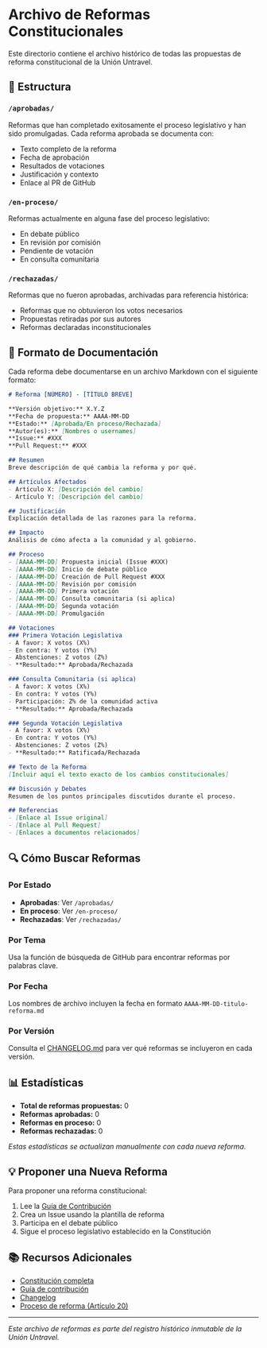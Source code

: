 # Archivo de Reformas Constitucionales

Este directorio contiene el archivo histórico de todas las propuestas de reforma constitucional de la Unión Untravel.

## 📁 Estructura

### `/aprobadas/`
Reformas que han completado exitosamente el proceso legislativo y han sido promulgadas. Cada reforma aprobada se documenta con:
- Texto completo de la reforma
- Fecha de aprobación
- Resultados de votaciones
- Justificación y contexto
- Enlace al PR de GitHub

### `/en-proceso/`
Reformas actualmente en alguna fase del proceso legislativo:
- En debate público
- En revisión por comisión
- Pendiente de votación
- En consulta comunitaria

### `/rechazadas/`
Reformas que no fueron aprobadas, archivadas para referencia histórica:
- Reformas que no obtuvieron los votos necesarios
- Propuestas retiradas por sus autores
- Reformas declaradas inconstitucionales

## 📝 Formato de Documentación

Cada reforma debe documentarse en un archivo Markdown con el siguiente formato:

```markdown
# Reforma [NÚMERO] - [TÍTULO BREVE]

**Versión objetivo:** X.Y.Z  
**Fecha de propuesta:** AAAA-MM-DD  
**Estado:** [Aprobada/En proceso/Rechazada]  
**Autor(es):** [Nombres o usernames]  
**Issue:** #XXX  
**Pull Request:** #XXX

## Resumen
Breve descripción de qué cambia la reforma y por qué.

## Artículos Afectados
- Artículo X: [Descripción del cambio]
- Artículo Y: [Descripción del cambio]

## Justificación
Explicación detallada de las razones para la reforma.

## Impacto
Análisis de cómo afecta a la comunidad y al gobierno.

## Proceso
- [AAAA-MM-DD] Propuesta inicial (Issue #XXX)
- [AAAA-MM-DD] Inicio de debate público
- [AAAA-MM-DD] Creación de Pull Request #XXX
- [AAAA-MM-DD] Revisión por comisión
- [AAAA-MM-DD] Primera votación
- [AAAA-MM-DD] Consulta comunitaria (si aplica)
- [AAAA-MM-DD] Segunda votación
- [AAAA-MM-DD] Promulgación

## Votaciones
### Primera Votación Legislativa
- A favor: X votos (X%)
- En contra: Y votos (Y%)
- Abstenciones: Z votos (Z%)
- **Resultado:** Aprobada/Rechazada

### Consulta Comunitaria (si aplica)
- A favor: X votos (X%)
- En contra: Y votos (Y%)
- Participación: Z% de la comunidad activa
- **Resultado:** Aprobada/Rechazada

### Segunda Votación Legislativa
- A favor: X votos (X%)
- En contra: Y votos (Y%)
- Abstenciones: Z votos (Z%)
- **Resultado:** Ratificada/Rechazada

## Texto de la Reforma
[Incluir aquí el texto exacto de los cambios constitucionales]

## Discusión y Debates
Resumen de los puntos principales discutidos durante el proceso.

## Referencias
- [Enlace al Issue original]
- [Enlace al Pull Request]
- [Enlaces a documentos relacionados]
```

## 🔍 Cómo Buscar Reformas

### Por Estado
- **Aprobadas**: Ver `/aprobadas/`
- **En proceso**: Ver `/en-proceso/`
- **Rechazadas**: Ver `/rechazadas/`

### Por Tema
Usa la función de búsqueda de GitHub para encontrar reformas por palabras clave.

### Por Fecha
Los nombres de archivo incluyen la fecha en formato `AAAA-MM-DD-titulo-reforma.md`

### Por Versión
Consulta el [CHANGELOG.md](../CHANGELOG.md) para ver qué reformas se incluyeron en cada versión.

## 📊 Estadísticas

- **Total de reformas propuestas:** 0
- **Reformas aprobadas:** 0
- **Reformas en proceso:** 0
- **Reformas rechazadas:** 0

*Estas estadísticas se actualizan manualmente con cada nueva reforma.*

## 💡 Proponer una Nueva Reforma

Para proponer una reforma constitucional:

1. Lee la [Guía de Contribución](../CONTRIBUTING.md)
2. Crea un Issue usando la plantilla de reforma
3. Participa en el debate público
4. Sigue el proceso legislativo establecido en la Constitución

## 📚 Recursos Adicionales

- [Constitución completa](../CONSTITUTION.md)
- [Guía de contribución](../CONTRIBUTING.md)
- [Changelog](../CHANGELOG.md)
- [Proceso de reforma (Artículo 20)](../CONSTITUTION.md#artículo-20-proceso-de-reforma)

---

*Este archivo de reformas es parte del registro histórico inmutable de la Unión Untravel.*
